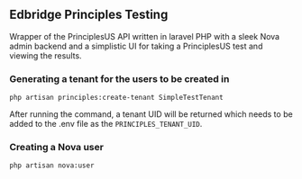 ## Edbridge Principles Testing

Wrapper of the PrinciplesUS API written in laravel PHP with a sleek Nova admin backend and a simplistic UI for taking a PrinciplesUS test and viewing the results.

### Generating a tenant for the users to be created in

```
php artisan principles:create-tenant SimpleTestTenant
```

After running the command, a tenant UID will be returned which needs to be added to the .env file as the `PRINCIPLES_TENANT_UID`.

### Creating a Nova user

```
php artisan nova:user
```
